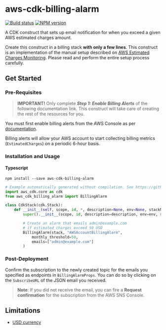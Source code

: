 # aws-cdk-billing-alarm

[![Build status](https://github.com/alvyn279/aws-cdk-billing-alarm/workflows/build/badge.svg)](https://github.com/alvyn279/aws-cdk-billing-alarm/actions/)
[![NPM version](https://badge.fury.io/js/aws-cdk-billing-alarm.svg)](https://www.npmjs.com/package/aws-cdk-billing-alarm)

A CDK construct that sets up email notification for when you exceed a given AWS estimated charges amount.

Create this construct in a billing stack **with only a few lines**. This construct is an implementation of the manual
setup described on [AWS Estimated Charges Monitoring](https://docs.aws.amazon.com/AmazonCloudWatch/latest/monitoring/gs_monitor_estimated_charges_with_cloudwatch.html).
Please read and perform the entire setup process carefully.

## Get Started

### Pre-Requisites

> **IMPORTANT!** Only complete ***Step 1: Enable Billing Alerts*** of the following documentation link. This construct will take
> care of creating the rest of the resources for you.

You must first enable billing alerts from the AWS Console as per [documentation](https://docs.aws.amazon.com/AmazonCloudWatch/latest/monitoring/gs_monitor_estimated_charges_with_cloudwatch.html#gs_turning_on_billing_metrics).

Billing alerts will allow your AWS account to start collecting billing metrics (`EstimatedCharges`) on a periodic 6-hour basis.

### Installation and Usage

#### Typescript

```console
npm install --save aws-cdk-billing-alarm
```

```python
# Example automatically generated without compilation. See https://github.com/aws/jsii/issues/826
import aws_cdk.core as cdk
from aws_cdk_billing_alarm import BillingAlarm

class CdkStack(cdk.Stack):
    def __init__(self, scope, id, *, description=None, env=None, stackName=None, tags=None, synthesizer=None, terminationProtection=None, analyticsReporting=None):
        super().__init__(scope, id, description=description, env=env, stackName=stackName, tags=tags, synthesizer=synthesizer, terminationProtection=terminationProtection, analyticsReporting=analyticsReporting)

        # Create an alarm that emails admin@example.com
        # if estimated charges exceed 50 USD
        BillingAlarm(stack, "AWSAccountBillingAlarm",
            monthly_threshold=50,
            emails=["admin@example.com"]
        )
```

### Post-Deployment

Confirm the subscription to the newly created topic for the emails you specified as endpoints in `BillingAlarmProps`.
You can do so by clicking on the `SubscribeURL` of the JSON email you received.

> **Note**: If you did not receive the email, you can fire a **Request confirmation** for the subscription from the AWS SNS Console.

## Limitations

* [USD currency](https://docs.aws.amazon.com/AmazonCloudWatch/latest/monitoring/monitor_estimated_charges_with_cloudwatch.html#creating_billing_alarm_with_wizard)
